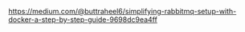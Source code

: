 https://medium.com/@buttraheel6/simplifying-rabbitmq-setup-with-docker-a-step-by-step-guide-9698dc9ea4ff